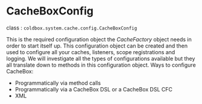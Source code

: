 # CacheBoxConfig

class : `coldbox.system.cache.config.CacheBoxConfig`

This is the required configuration object the *CacheFactory* object needs in order to start itself up. This configuration object can be created and then used to configure all your caches, listeners, scope registrations and logging. We will investigate all the types of configurations available but they all translate down to methods in this configuration object. Ways to configure CacheBox:

* Programmatically via method calls
* Programmatically via a CacheBox DSL or a CacheBox DSL CFC
* XML

